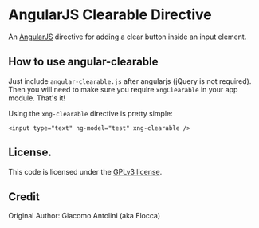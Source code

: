 # AngularJS Clearable Directive

An [AngularJS](http://angularjs.org/) directive for adding a clear button inside an input element.

## How to use angular-clearable

Just include `angular-clearable.js` after angularjs (jQuery is not required).
Then you will need to make sure you require `xngClearable` in your app module. That's it!

Using the `xng-clearable` directive is pretty simple:

```
<input type="text" ng-model="test" xng-clearable />
```

## License.

This code is licensed under the [GPLv3 license](http://www.gnu.org/licenses/gpl.html).

## Credit

Original Author: Giacomo Antolini (aka Flocca)
